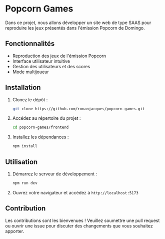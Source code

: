 # Popcorn Games

Dans ce projet, nous allons développer un site web de type SAAS pour reproduire les jeux présentés dans l'émission Popcorn de Domingo.

## Fonctionnalités

- Reproduction des jeux de l'émission Popcorn
- Interface utilisateur intuitive
- Gestion des utilisateurs et des scores
- Mode multijoueur

## Installation

1. Clonez le dépôt :
    ```bash
    git clone https://github.com/ronanjacques/popcorn-games.git
    ```
2. Accédez au répertoire du projet :
    ```bash
    cd popcorn-games/frontend
    ```
3. Installez les dépendances :
    ```bash
    npm install
    ```

## Utilisation

1. Démarrez le serveur de développement :
    ```bash
    npm run dev
    ```
2. Ouvrez votre navigateur et accédez à `http://localhost:5173`

## Contribution

Les contributions sont les bienvenues ! Veuillez soumettre une pull request ou ouvrir une issue pour discuter des changements que vous souhaitez apporter.